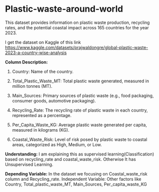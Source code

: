 # Plastic-waste-around-world

This dataset provides information on plastic waste production, recycling rates, and the potential coastal impact across 165 countries for the year 2023.

I get the dataset on Kaggle of this link https://www.kaggle.com/datasets/prajwaldongre/global-plastic-waste-2023-a-country-wise-analysis

**Column Description:** 
1. Country: Name of the country.
   
2. Total_Plastic_Waste_MT: Total plastic waste generated, measured in million tonnes (MT).

3. Main_Sources: Primary sources of plastic waste (e.g., food packaging, consumer goods, automotive packaging).

4. Recycling_Rate: The recycling rate of plastic waste in each country, represented as a percentage.

5. Per_Capita_Waste_KG: Average plastic waste generated per capita, measured in kilograms (KG).

6. Coastal_Waste_Risk: Level of risk posed by plastic waste to coastal areas, categorized as High, Medium, or Low.

**Understanding:** I am explaining this as supervised learning(Classification) based on recycling_rate and coastal_waste_risk. Otherwise It has Unsupervised Learning.

**Depending Variable:** In the dataset we focusing on Coastal_waste_risk column and Recycling_rate.
Independent Variable: Other factors like Country, Total_plastic_waste_MT, Main_Sources, Per_capita_waste_KG

